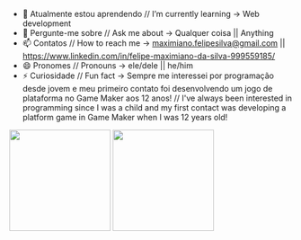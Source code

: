 - 🌱 Atualmente estou aprendendo // I’m currently learning -> Web development
- 💬 Pergunte-me sobre // Ask me about -> Qualquer coisa || Anything
- 📫 Contatos // How to reach me -> maximiano.felipesilva@gmail.com || https://www.linkedin.com/in/felipe-maximiano-da-silva-999559185/
- 😄 Pronomes // Pronouns -> ele/dele || he/him
- ⚡ Curiosidade // Fun fact -> Sempre me interessei por programação desde jovem e meu primeiro contato foi desenvolvendo um jogo de plataforma no Game Maker aos 12 anos! // I've always been interested in programming since I was a child and my first contact was developing a platform game in Game Maker when I was 12 years old!

<div>
<!-- <a href="https://github.com/FelipeMaximianoSilva"> -->
<img height="180em" src="https://github-readme-stats.vercel.app/api?username=FelipeMaximianoSilva&show_icons=true&theme=dracula"/>
<img height="180em" src="https://github-readme-stats.vercel.app/api/top-langs/?username=FelipeMaximianoSilva&show_icons=true&theme=dracula&layout=compact)"/>
</div>
